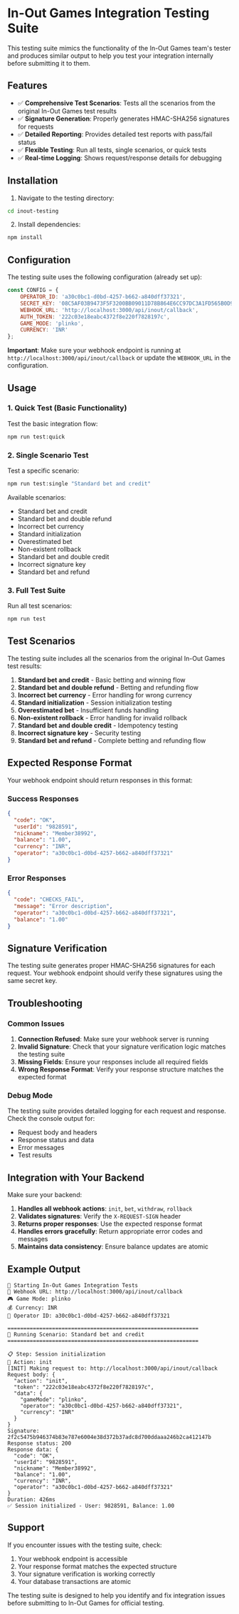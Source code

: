 # In-Out Games Integration Testing Suite

This testing suite mimics the functionality of the In-Out Games team's tester and produces similar output to help you test your integration internally before submitting it to them.

## Features

- ✅ **Comprehensive Test Scenarios**: Tests all the scenarios from the original In-Out Games test results
- ✅ **Signature Generation**: Properly generates HMAC-SHA256 signatures for requests
- ✅ **Detailed Reporting**: Provides detailed test reports with pass/fail status
- ✅ **Flexible Testing**: Run all tests, single scenarios, or quick tests
- ✅ **Real-time Logging**: Shows request/response details for debugging

## Installation

1. Navigate to the testing directory:
```bash
cd inout-testing
```

2. Install dependencies:
```bash
npm install
```

## Configuration

The testing suite uses the following configuration (already set up):

```javascript
const CONFIG = {
    OPERATOR_ID: 'a30c0bc1-d0bd-4257-b662-a840dff37321',
    SECRET_KEY: '08C5AF03B9473F5F3200BB09011D78B864E6CC97DC3A1FD565B0D92802DD2E241402B29C146CC5B13EE3D962150E9CDA0260DA08CA0905E4E16542A847B6555B',
    WEBHOOK_URL: 'http://localhost:3000/api/inout/callback',
    AUTH_TOKEN: '222c03e18eabc4372f8e220f7828197c',
    GAME_MODE: 'plinko',
    CURRENCY: 'INR'
};
```

**Important**: Make sure your webhook endpoint is running at `http://localhost:3000/api/inout/callback` or update the `WEBHOOK_URL` in the configuration.

## Usage

### 1. Quick Test (Basic Functionality)
Test the basic integration flow:
```bash
npm run test:quick
```

### 2. Single Scenario Test
Test a specific scenario:
```bash
npm run test:single "Standard bet and credit"
```

Available scenarios:
- Standard bet and credit
- Standard bet and double refund
- Incorrect bet currency
- Standard initialization
- Overestimated bet
- Non-existent rollback
- Standard bet and double credit
- Incorrect signature key
- Standard bet and refund

### 3. Full Test Suite
Run all test scenarios:
```bash
npm run test
```

## Test Scenarios

The testing suite includes all the scenarios from the original In-Out Games test results:

1. **Standard bet and credit** - Basic betting and winning flow
2. **Standard bet and double refund** - Betting and refunding flow
3. **Incorrect bet currency** - Error handling for wrong currency
4. **Standard initialization** - Session initialization testing
5. **Overestimated bet** - Insufficient funds handling
6. **Non-existent rollback** - Error handling for invalid rollback
7. **Standard bet and double credit** - Idempotency testing
8. **Incorrect signature key** - Security testing
9. **Standard bet and refund** - Complete betting and refunding flow

## Expected Response Format

Your webhook endpoint should return responses in this format:

### Success Responses
```json
{
  "code": "OK",
  "userId": "9828591",
  "nickname": "Member38992",
  "balance": "1.00",
  "currency": "INR",
  "operator": "a30c0bc1-d0bd-4257-b662-a840dff37321"
}
```

### Error Responses
```json
{
  "code": "CHECKS_FAIL",
  "message": "Error description",
  "operator": "a30c0bc1-d0bd-4257-b662-a840dff37321",
  "balance": "1.00"
}
```

## Signature Verification

The testing suite generates proper HMAC-SHA256 signatures for each request. Your webhook endpoint should verify these signatures using the same secret key.

## Troubleshooting

### Common Issues

1. **Connection Refused**: Make sure your webhook server is running
2. **Invalid Signature**: Check that your signature verification logic matches the testing suite
3. **Missing Fields**: Ensure your responses include all required fields
4. **Wrong Response Format**: Verify your response structure matches the expected format

### Debug Mode

The testing suite provides detailed logging for each request and response. Check the console output for:
- Request body and headers
- Response status and data
- Error messages
- Test results

## Integration with Your Backend

Make sure your backend:

1. **Handles all webhook actions**: `init`, `bet`, `withdraw`, `rollback`
2. **Validates signatures**: Verify the `X-REQUEST-SIGN` header
3. **Returns proper responses**: Use the expected response format
4. **Handles errors gracefully**: Return appropriate error codes and messages
5. **Maintains data consistency**: Ensure balance updates are atomic

## Example Output

```
🚀 Starting In-Out Games Integration Tests
📡 Webhook URL: http://localhost:3000/api/inout/callback
🎮 Game Mode: plinko
💰 Currency: INR
🏢 Operator ID: a30c0bc1-d0bd-4257-b662-a840dff37321

============================================================
🧪 Running Scenario: Standard bet and credit
============================================================

📋 Step: Session initialization
🔧 Action: init
[INIT] Making request to: http://localhost:3000/api/inout/callback
Request body: {
  "action": "init",
  "token": "222c03e18eabc4372f8e220f7828197c",
  "data": {
    "gameMode": "plinko",
    "operator": "a30c0bc1-d0bd-4257-b662-a840dff37321",
    "currency": "INR"
  }
}
Signature: 2f2c5475b946374b83e787e6004e38d372b37adc8d700ddaaa246b2ca412147b
Response status: 200
Response data: {
  "code": "OK",
  "userId": "9828591",
  "nickname": "Member38992",
  "balance": "1.00",
  "currency": "INR",
  "operator": "a30c0bc1-d0bd-4257-b662-a840dff37321"
}
Duration: 426ms
✅ Session initialized - User: 9828591, Balance: 1.00
```

## Support

If you encounter issues with the testing suite, check:
1. Your webhook endpoint is accessible
2. Your response format matches the expected structure
3. Your signature verification is working correctly
4. Your database transactions are atomic

The testing suite is designed to help you identify and fix integration issues before submitting to In-Out Games for official testing. 